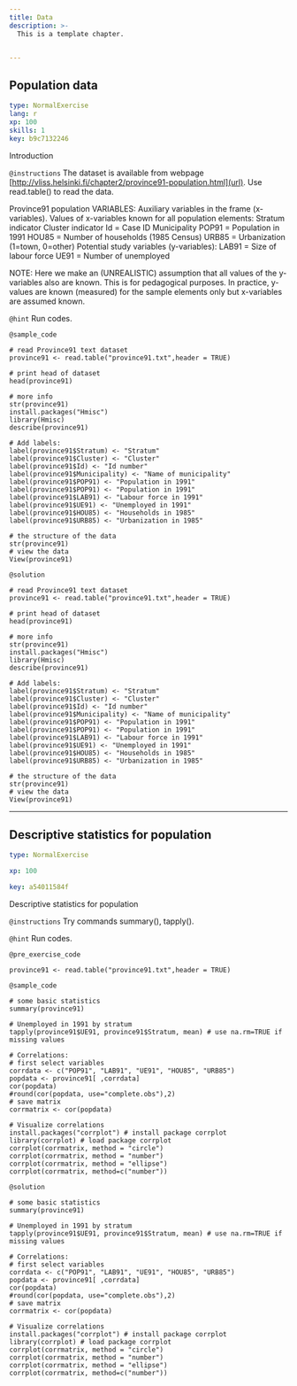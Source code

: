 ```yaml
---
title: Data
description: >-
  This is a template chapter.


---
```

## Population data

```yaml
type: NormalExercise
lang: r
xp: 100
skills: 1
key: b9c7132246
```

Introduction

`@instructions`
The dataset is available from webpage [http://vliss.helsinki.fi/chapter2/province91-population.html](url). Use read.table() to read the data.

Province91 population VARIABLES:
Auxiliary variables in the frame (x-variables). Values of x-variables known for all population elements:
    Stratum indicator
    Cluster indicator
    Id = Case ID
    Municipality
    POP91 = Population in 1991
    HOU85 = Number of households (1985 Census)
    URB85 = Urbanization (1=town, 0=other)
Potential study variables (y-variables):
    LAB91 = Size of labour force
    UE91 = Number of unemployed

NOTE: Here we make an (UNREALISTIC) assumption that all values of the y-variables also are known. This is for pedagogical purposes. In practice, y-values are known (measured) for the sample elements only but x-variables are assumed known.

`@hint`
Run codes.


`@sample_code`
```{r}
# read Province91 text dataset
province91 <- read.table("province91.txt",header = TRUE)

# print head of dataset
head(province91)

# more info
str(province91)
install.packages("Hmisc")
library(Hmisc)
describe(province91)

# Add labels:
label(province91$Stratum) <- "Stratum" 
label(province91$Cluster) <- "Cluster" 
label(province91$Id) <- "Id number" 
label(province91$Municipality) <- "Name of municipality"
label(province91$POP91) <- "Population in 1991" 
label(province91$POP91) <- "Population in 1991" 
label(province91$LAB91) <- "Labour force in 1991" 
label(province91$UE91) <- "Unemployed in 1991" 
label(province91$HOU85) <- "Households in 1985" 
label(province91$URB85) <- "Urbanization in 1985"

# the structure of the data
str(province91)
# view the data
View(province91)
```
`@solution`
```{r}
# read Province91 text dataset
province91 <- read.table("province91.txt",header = TRUE)

# print head of dataset
head(province91)

# more info
str(province91)
install.packages("Hmisc")
library(Hmisc)
describe(province91)

# Add labels:
label(province91$Stratum) <- "Stratum" 
label(province91$Cluster) <- "Cluster" 
label(province91$Id) <- "Id number" 
label(province91$Municipality) <- "Name of municipality"
label(province91$POP91) <- "Population in 1991" 
label(province91$POP91) <- "Population in 1991" 
label(province91$LAB91) <- "Labour force in 1991" 
label(province91$UE91) <- "Unemployed in 1991" 
label(province91$HOU85) <- "Households in 1985" 
label(province91$URB85) <- "Urbanization in 1985"

# the structure of the data
str(province91)
# view the data
View(province91)
```






---
## Descriptive statistics for population

```yaml
type: NormalExercise

xp: 100

key: a54011584f
```

Descriptive statistics for population

`@instructions`
Try commands summary(), tapply().

`@hint`
Run codes.

`@pre_exercise_code`
```{r}
province91 <- read.table("province91.txt",header = TRUE)
```
`@sample_code`
```{r}
# some basic statistics
summary(province91)

# Unemployed in 1991 by stratum
tapply(province91$UE91, province91$Stratum, mean) # use na.rm=TRUE if missing values

# Correlations:
# first select variables
corrdata <- c("POP91", "LAB91", "UE91", "HOU85", "URB85")
popdata <- province91[ ,corrdata]
cor(popdata)
#round(cor(popdata, use="complete.obs"),2)
# save matrix
corrmatrix <- cor(popdata) 

# Visualize correlations
install.packages("corrplot") # install package corrplot
library(corrplot) # load package corrplot
corrplot(corrmatrix, method = "circle")
corrplot(corrmatrix, method = "number")
corrplot(corrmatrix, method = "ellipse")
corrplot(corrmatrix, method=c("number"))
```
`@solution`
```{r}
# some basic statistics
summary(province91)

# Unemployed in 1991 by stratum
tapply(province91$UE91, province91$Stratum, mean) # use na.rm=TRUE if missing values

# Correlations:
# first select variables
corrdata <- c("POP91", "LAB91", "UE91", "HOU85", "URB85")
popdata <- province91[ ,corrdata]
cor(popdata)
#round(cor(popdata, use="complete.obs"),2)
# save matrix
corrmatrix <- cor(popdata) 

# Visualize correlations
install.packages("corrplot") # install package corrplot
library(corrplot) # load package corrplot
corrplot(corrmatrix, method = "circle")
corrplot(corrmatrix, method = "number")
corrplot(corrmatrix, method = "ellipse")
corrplot(corrmatrix, method=c("number"))
```





